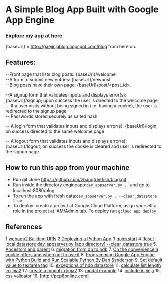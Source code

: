 # A Simple Blog App Built with Google App Engine
### Explore my app at [here](http://gaejinjablog.appspot.com/blog)
{baseUrl} = http://gaejinjablog.appspot.com/blog from here on.
## Features:
--Front page that lists blog posts: {baseUrl}/welcome<br />
--A form to submit new entries: {baseUrl}/newpost<br />
--Blog posts have their own page: {baseUrl}/post/<post_id>.<br />

--A signup form that validates inputs and displays error(s):
  {baseUrl}/signup; upon success the user is directed to the
  welcome page;<br />
-- If a user visits without being signed in (i.e. having a cookie),
   the user is redirected to the signup page<br />
-- Passwords stored securely as salted hash<br />

-- A login form that validates inputs and displays error(s):
   {baseUrl}/login; on success directed to the same welcome page<br />

-- A logout form that validates inputs and displays error(s):
   {baseUrl}/logout; on success the cookie is cleared and user is
   redirected to the signup page.<br />

## How to run this app from your machine

* Run git clone https://github.com/zhangtreefish/blog.git
* Run inside the directory engineapp:`dev_appserver.py . `
  and go to localhost:8080/blog
* To run the app with fresh data:`dev_appserver.py . --clear_datastore true`
* To deploy: create a project at Google Cloud Platform, asign
  yourself a role in the project at IAM/Admin tab. To deploy run
 `gcloud app deploy`

## References
1 [webapp2 Building URIs](https://webapp2.readthedocs.io/en/latest/guide/routing.html#guide-routing-building-uris)
2 [Deploying a Python App](https://cloud.google.com/appengine/docs/python/tools/uploadinganapp)
3 [quickstart](https://cloud.google.com/appengine/docs/python/quickstart)
4 [Reset local datastore  dev_appserver.py [app directory] --clear_datastore true](http://stackoverflow.com/questions/1010573/how-do-i-delete-all-entities-from-my-local-google-app-engine-datastore)
5. [Ancestors and parent](https://cloud.google.com/appengine/docs/python/ndb/creating-entity-keys)
6. [migration from db to ndb](https://cloud.google.com/appengine/docs/python/ndb/db_to_ndb)
7. [On the convenience a cookie offers and when not to use it](https://fishbowl.pastiche.org/2004/01/19/persistent_login_cookie_best_practice/)
8. [Programming Google App Engine with Python Build and Run Scalable Python
By Dan Sanderson](https://books.google.com/books?id=4BIDCgAAQBAJ&pg=PA214&lpg=PA214&dq=required%3DTrue+not+enforced+by+ndb&source=bl&ots=lmJklvVdvb&sig=AcEdzFGzanzajz9F23-HEp_5Y8w&hl=en&sa=X&ved=0ahUKEwjmmtrvs5zRAhUjwFQKHT7zBIAQ6AEIKDAC#v=onepage&q=required%3DTrue%20not%20enforced%20by%20ndb&f=false)
9. [Set default value to textarea tag](http://stackoverflow.com/questions/6007219/how-to-add-default-value-for-html-textarea)
10. [exceptions of ndb datastore](https://cloud.google.com/appengine/docs/python/ndb/exceptions)
11. [calculate list length in jinja2](http://stackoverflow.com/questions/24163579/length-of-string-in-jinja-flask)
12. [create a modal in jinja2](http://stackoverflow.com/questions/21944735/what-is-the-data-target-attribute-in-bootstrap-3)
13. [modal example](http://getbootstrap.com/javascript/#modals-examples)
14. [include in jinja](http://jinja.pocoo.org/docs/dev/templates/#import)
15. [css validator](https://jigsaw.w3.org/css-validator/validator)
16. [http://pep8online.com]